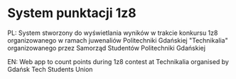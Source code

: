# System punktacji 1z8
PL:
  System stworzony do wyświetlania wyników w trakcie konkursu 1z8 organizowanego w ramach juwenaliów Politechniki Gdańskiej "Technikalia" organizowanego przez Samorząd Studentów Politechniki Gdańskiej

EN:
  Web app to count points during 1z8 contest at Technikalia organised by Gdańsk Tech Students Union
